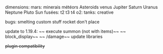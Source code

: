 dimensions:
	mars:
		minerais
		météors
	Asteroids
	venus
	Jupiter
	Saturn
	Uranus
	Neptune
	Pluto
	Sun
fusées:
	t2
	t3
	t4
o2:
	tanks:
		creative

bugs:
	smelting custom stuff
	rocket don't place

update to 1.19.4:
~~	execute summon (not with items)~~
~~	block_display~~
~~	/damage~~
	update libraries

~~plugin compatibility~~
